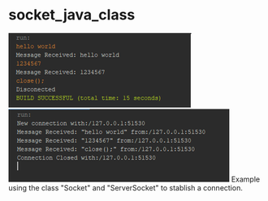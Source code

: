 # socket_java_class
<img src="https://github.com/iivnn/socket_java_class/blob/main/example.png?raw=true">
<img src="https://github.com/iivnn/socket_java_class/blob/main/example01.png?raw=true">
Example using the class "Socket" and "ServerSocket" to stablish a connection.
